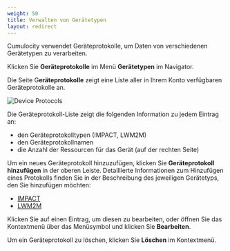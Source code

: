 ```yaml
---
weight: 50
title: Verwalten von Gerätetypen
layout: redirect
---
```


Cumulocity verwendet Geräteprotokolle, um Daten von verschiedenen Gerätetypen zu verarbeiten. 

Klicken Sie **Geräteprotokolle** im Menü **Gerätetypen** im Navigator.

Die Seite G**eräteprotokolle** zeigt eine Liste aller in Ihrem Konto verfügbaren Geräteprotokolle an.

![Device Protocols](/guides/images/benutzerhandbuch/DeviceManagement/devmgmt-devicetypes-deviceprotocols.png)

Die Geräteprotokoll-Liste zeigt die folgenden Information zu jedem Eintrag an:

* den Geräteprotokolltypen (IMPACT, LWM2M)
* den Geräteprotokollnamen 
* die Anzahl der Ressourcen für das Gerät (auf der rechten Seite)

Um ein neues Geräteprotokoll hinzuzufügen, klicken Sie **Geräteprotokoll hinzufügen** in der oberen Leiste. Detaillierte Informationen zum Hinzufügen eines Protokolls finden Sie in der Beschreibung des jeweiligen Gerätetyps, den Sie hinzufügen möchten:

* [IMPACT](/guides/users-guide/optional-services#nokia-impact)
* [LWM2M](/guides/users-guide/optional-services#lwm2m)

Klicken Sie auf einen Eintrag, um diesen zu bearbeiten, oder öffnen Sie das Kontextmenü über das Menüsymbol und klicken Sie **Bearbeiten**. 

Um ein Geräteprotokoll zu löschen, klicken Sie **Löschen** im Kontextmenü.